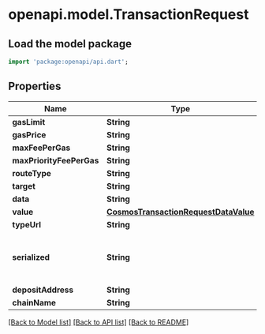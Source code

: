 # openapi.model.TransactionRequest

## Load the model package
```dart
import 'package:openapi/api.dart';
```

## Properties
Name | Type | Description | Notes
------------ | ------------- | ------------- | -------------
**gasLimit** | **String** |  | [optional] 
**gasPrice** | **String** |  | [optional] 
**maxFeePerGas** | **String** |  | [optional] 
**maxPriorityFeePerGas** | **String** |  | [optional] 
**routeType** | **String** |  | [optional] 
**target** | **String** |  | [optional] 
**data** | **String** |  | [optional] 
**value** | [**CosmosTransactionRequestDataValue**](CosmosTransactionRequestDataValue.md) |  | [optional] 
**typeUrl** | **String** |  | [optional] 
**serialized** | **String** | Base64 or Hex encoded serialized transaction. | [optional] 
**depositAddress** | **String** |  | [optional] 
**chainName** | **String** |  | [optional] 

[[Back to Model list]](../README.md#documentation-for-models) [[Back to API list]](../README.md#documentation-for-api-endpoints) [[Back to README]](../README.md)


